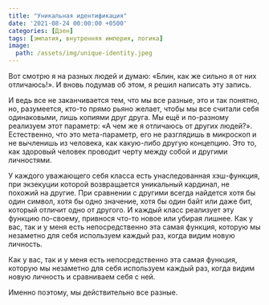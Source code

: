 ```yaml
---
title: "Уникальная идентификация"
date: '2021-08-24 00:00:00 +0500'
categories: [Дзен]
tags: [эмпатия, внутренняя империя, логика]
image: 
  path: /assets/img/unique-identity.jpeg
---
```


Вот смотрю я на разных людей и думаю: «Блин, как же сильно я от них отличаюсь!». И вновь подумав об этом, я решил написать эту запись.

И ведь все не заканчивается тем, что мы все разные, это и так понятно, но, разумеется, кто-то прямо рьяно желает, чтобы мы все считали себя одинаковыми, лишь копиями друг друга. Мы ещё и по-разному реализуем этот параметр: «А чем же я отличаюсь от других людей?». Естественно, что это мета-параметр, его не разглядишь в микроскоп и не вычленишь из человека, как какую-либо другую концепцию. Это то, как здоровый человек проводит черту между собой и другими личностями.

У каждого уважающего себя класса есть унаследованная хэш-функция, при экзекуции которой возвращается уникальный кардинал, не похожий на другие. При сравнении с другими всегда найдется хотя бы один символ, хотя бы одно значение, хотя бы один байт или даже бит, который отличит одно от другого. И каждый класс реализует эту функцию по-своему, привнося что-то новое или убирая лишнее. Как у вас, так и у меня есть непосредственно эта самая функция, которую мы незаметно для себя используем каждый раз, когда видим новую личность.

Как у вас, так и у меня есть непосредственно эта самая функция, которую мы незаметно для себя используем каждый раз, когда видим новую личность и сравниваем себя с ней.

Именно поэтому, мы действительно все разные.
